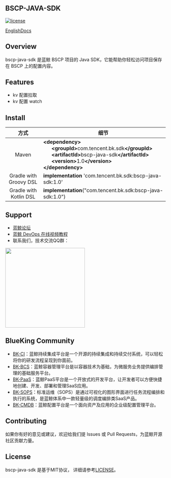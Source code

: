 ## BSCP-JAVA-SDK

[![license](https://img.shields.io/badge/license-MIT-brightgreen.svg?style=flat)]()

[EnglishDocs](./readme_en.md)

## Overview

bscp-java-sdk 是蓝鲸 BSCP 项目的 Java SDK，它能帮助你轻松访问项目保存在 BSCP 上的配置内容。

## Features

- kv 配置拉取
- kv 配置 watch

## Install

|           方式           | 细节                                                                                                                                                                                                                                                                                                                     |
|:----------------------:|------------------------------------------------------------------------------------------------------------------------------------------------------------------------------------------------------------------------------------------------------------------------------------------------------------------------|
|         Maven          | <b>\<dependency></b><br>&nbsp;&nbsp;&nbsp;&nbsp;&nbsp;&nbsp;<b>\<groupId></b>com.tencent.bk.sdk<b>\</groupId></b><br>&nbsp;&nbsp;&nbsp;&nbsp;&nbsp;&nbsp;<b>\<artifactId></b>bscp-java-sdk<b>\</artifactId></b><br>&nbsp;&nbsp;&nbsp;&nbsp;&nbsp;&nbsp;<b>\<version></b>1.0<b>\</version></b><br><b>\</dependency></b> |
| Gradle with Groovy DSL | <b>implementation</b> 'com.tencent.bk.sdk:bscp-java-sdk:1.0'                                                                                                                                                                                                                                                           |
| Gradle with Kotlin DSL | <b>implementation</b>("com.tencent.bk.sdk:bscp-java-sdk:1.0")                                                                                                                                                                                                                                                          |


## Support

- [蓝鲸论坛](https://bk.tencent.com/s-mart/community)
- [蓝鲸 DevOps 在线视频教程](https://bk.tencent.com/s-mart/video/)
- 联系我们，技术交流QQ群：

<img src="https://github.com/Tencent/bk-PaaS/raw/master/docs/resource/img/bk_qq_group.png" width="250" hegiht="250" align=center />

## BlueKing Community

- [BK-CI](https://github.com/Tencent/bk-ci)：蓝鲸持续集成平台是一个开源的持续集成和持续交付系统，可以轻松将你的研发流程呈现到你面前。
- [BK-BCS](https://github.com/Tencent/bk-bcs)：蓝鲸容器管理平台是以容器技术为基础，为微服务业务提供编排管理的基础服务平台。
- [BK-PaaS](https://github.com/Tencent/bk-PaaS)：蓝鲸PaaS平台是一个开放式的开发平台，让开发者可以方便快捷地创建、开发、部署和管理SaaS应用。
- [BK-SOPS](https://github.com/Tencent/bk-sops)：标准运维（SOPS）是通过可视化的图形界面进行任务流程编排和执行的系统，是蓝鲸体系中一款轻量级的调度编排类SaaS产品。
- [BK-CMDB](https://github.com/Tencent/bk-cmdb)：蓝鲸配置平台是一个面向资产及应用的企业级配置管理平台。


## Contributing

如果你有好的意见或建议，欢迎给我们提 Issues 或 Pull Requests，为蓝鲸开源社区贡献力量。

## License

bscp-java-sdk 是基于MIT协议， 详细请参考[LICENSE](./LICENSE.txt)。
